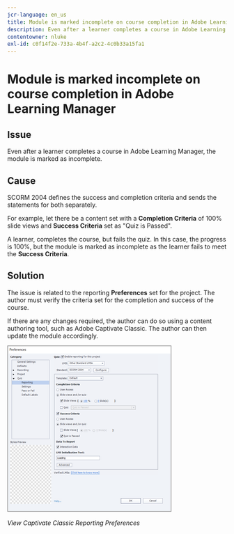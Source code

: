 ```yaml
---
jcr-language: en_us
title: Module is marked incomplete on course completion in Adobe Learning Manager
description: Even after a learner completes a course in Adobe Learning Manager, the module is marked as incomplete.
contentowner: nluke
exl-id: c0f14f2e-733a-4b4f-a2c2-4c0b33a15fa1
---
```

# Module is marked incomplete on course completion in Adobe Learning Manager

## Issue

Even after a learner completes a course in Adobe Learning Manager, the module is marked as incomplete.

## Cause

SCORM 2004 defines the success and completion criteria and sends the statements for both separately.

For example, let there be a content set with a **Completion Criteria** of 100% slide views and **Success Criteria** set as "Quiz is Passed".

A learner, completes the course, but fails the quiz. In this case, the progress is 100%, but the module is marked as incomplete as the learner fails to meet the **Success Criteria**.

## Solution

The issue is related to the reporting **Preferences** set for the project. The author must verify the criteria set for the completion and success of the course.

If there are any changes required, the author can do so using a content authoring tool, such as Adobe Captivate Classic. The author can then update the module accordingly.

![](assets/scorm.png)

*View Captivate Classic Reporting Preferences*
